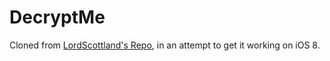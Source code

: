 DecryptMe
=========

Cloned from [LordScottland's Repo](https://bitbucket.org/lordscotland/decryptme/src), in an attempt to get it working on iOS 8. 